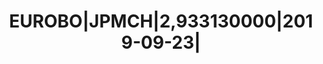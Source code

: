 ---
layout: asset
title: EUROBO|JPMCH|2,933130000|2019-09-23|                        
isin: US48125LRJ34
---